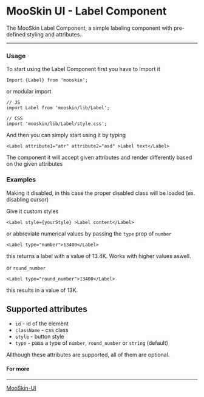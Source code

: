 # MooSkin UI - Label Component

The MooSkin Label Component, a simple labeling component with pre-defined styling and attributes.

___

### Usage

To start using the Label Component first you have to Import it

```
Import {Label} from 'mooskin';
```
or modular import
```
// JS
import Label from 'mooskin/lib/Label';

// CSS
import 'mooskin/lib/Label/style.css';
```

And then you can simply start using it by typing

```
<Label attribute1="atr" attribute2="asd" >Label text</Label>
```

The component it will accept given attributes and render differently based on the given attributes

### Examples


Making it disabled, in this case the proper disabled class will be loaded (ex. disabling cursor)


Give it custom styles

```
<Label style={yourStyle} >Label content</Label>
```

or abbreviate numerical values by passing the `type` prop of `number`

```
<Label type="number">13400</Label>
```
this returns a label with a value of 13.4K. Works with higher values aswell.

or `round_number`

```
<Label type="round_number">13400</Label>
```

this results in a value of 13K.


<div class="playground-doc">

## Supported attributes

* `id` - id of the element
* `className` - css class
* `style` - button style
* `type` - pass a type of `number`, `round_number` or `string` (default)

</div>

Allthough these attributes are supported, all of them are optional.


#### For more

___

[MooSkin-UI](https://github.com/moosend/mooskin-ui)